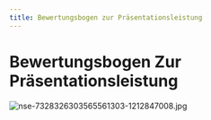 ```yaml
---
title: Bewertungsbogen zur Präsentationsleistung
---
```

# Bewertungsbogen Zur Präsentationsleistung

![nse-7328326303565561303-1212847008.jpg](Bewertungsbogen%20zur%20Pra%CC%88sentationsleistung/nse-7328326303565561303-1212847008.jpg)